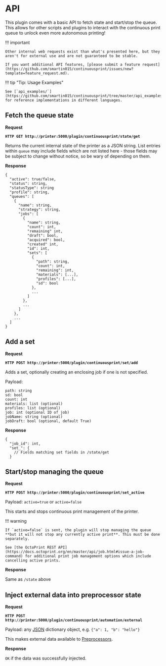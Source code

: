 # API

This plugin comes with a basic API to fetch state and start/stop the queue. This allows for other scripts and plugins to interact with the continuous print queue to unlock even more autonomous printing!

!!! important

    Other internal web requests exist than what's presented here, but they aren't for external use and are not guaranteed to be stable.

    If you want additional API features, [please submit a feature request](https://github.com/smartin015/continuousprint/issues/new?template=feature_request.md).

!!! tip "Tip: Usage Examples"

    See [`api_examples/`](https://github.com/smartin015/continuousprint/tree/master/api_examples) for reference implementations in different languages.

## Fetch the queue state

**Request**

**`HTTP GET http://printer:5000/plugin/continuousprint/state/get`**

Returns the current internal state of the printer as a JSON string. List entries within `queue` may include fields which are not listed here - those
fields may be subject to change without notice, so be wary of depending on them.

**Response**

```
{
  "active": true/false,
  "status": string,
  "statusType": string
  "profile": string,
  "queues": [
    {
      "name": string,
      "strategy": string,
      "jobs": [
        {
          "name": string,
          "count": int,
          "remaining" int,
          "draft": bool,
          "acquired": bool,
          "created" int,
          "id": int,
          "sets": [
            {
              "path": string,
              "count": int,
              "remaining": int,
              "materials": [...],
              "profiles": [...],
              "sd": bool
            },
            ...
          ]
        },
        ...
      ]
    },
    ...
  ]
}
```

## Add a set

**Request**

**`HTTP POST http://printer:5000/plugin/continuousprint/set/add`**

Adds a set, optionally creating an enclosing job if one is not specified.

Payload:

```
path: string
sd: bool
count: int
materials: list (optional)
profiles: list (optional)
job: int (optional ID of job)
jobName: string (optional)
jobDraft: bool (optional, default True)
```

**Response**

```
{
  "job_id": int,
  "set_": {
    // Fields matching set fields in /state/get
  }
```

## Start/stop managing the queue

**Request**

**`HTTP POST http://printer:5000/plugin/continuousprint/set_active`**

Payload: `active=true` or `active=false`

This starts and stops continuous print management of the printer.

!!! warning

    If `active=false` is sent, the plugin will stop managing the queue **but it will not stop any currently active print**. This must be done separately.

    See [the OctoPrint REST API](https://docs.octoprint.org/en/master/api/job.html#issue-a-job-command) for additional print job management options which include cancelling active prints.

**Response**

Same as `/state` above


## Inject external data into preprocessor state

**Request**

**`HTTP POST http://printer:5000/plugin/continuousprint/automation/external`**

Payload: any [JSON](https://www.w3schools.com/js/js_json_intro.asp) dictionary object, e.g. `{"a": 1, "b": "hello"}`

This makes external data available to [Preprocessors](/gcode-scripting.md).

**Response**

`OK` if the data was successfully injected.
